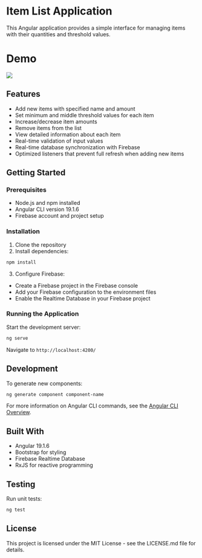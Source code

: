# Item List Application

This Angular application provides a simple interface for managing items with their quantities and threshold values.
# Demo
![](README/demo.gif)
## Features

- Add new items with specified name and amount
- Set minimum and middle threshold values for each item
- Increase/decrease item amounts
- Remove items from the list
- View detailed information about each item
- Real-time validation of input values
- Real-time database synchronization with Firebase
- Optimized listeners that prevent full refresh when adding new items

## Getting Started

### Prerequisites

- Node.js and npm installed
- Angular CLI version 19.1.6
- Firebase account and project setup

### Installation

1. Clone the repository
2. Install dependencies:
```bash
npm install
```
3. Configure Firebase:
  - Create a Firebase project in the Firebase console
  - Add your Firebase configuration to the environment files
  - Enable the Realtime Database in your Firebase project

### Running the Application

Start the development server:
```bash
ng serve
```
Navigate to `http://localhost:4200/`

## Development

To generate new components:
```bash
ng generate component component-name
```

For more information on Angular CLI commands, see the [Angular CLI Overview](https://angular.dev/tools/cli).



## Built With

- Angular 19.1.6
- Bootstrap for styling
- Firebase Realtime Database
- RxJS for reactive programming

## Testing

Run unit tests:
```bash
ng test
```

## License

This project is licensed under the MIT License - see the LICENSE.md file for details.

